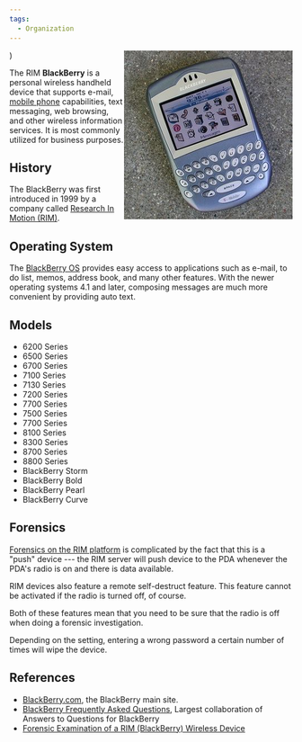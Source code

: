 ```yaml
---
tags:
  - Organization
---
```

<img src="../assets/images/300px-BlackBerry.jpg" title=Blackberry align="right">)

The RIM **BlackBerry** is a personal wireless handheld
device that supports e-mail, [mobile phone](mobile_phone.md)
capabilities, text messaging, web browsing, and other wireless
information services. It is most commonly utilized for business
purposes.

## History

The BlackBerry was first introduced in 1999 by a company called
[Research In Motion (RIM)](research_in_motion_limited.md).

## Operating System

The [BlackBerry OS](blackberry_os.md) provides easy access to
applications such as e-mail, to do list, memos, address book, and many
other features. With the newer operating systems 4.1 and later,
composing messages are much more convenient by providing auto text.

## Models

- 6200 Series
- 6500 Series
- 6700 Series
- 7100 Series
- 7130 Series
- 7200 Series
- 7700 Series
- 7500 Series
- 7700 Series
- 8100 Series
- 8300 Series
- 8700 Series
- 8800 Series
- BlackBerry Storm
- BlackBerry Bold
- BlackBerry Pearl
- BlackBerry Curve

## Forensics

[Forensics on the RIM platform](blackberry_forensics.md) is
complicated by the fact that this is a "push" device --- the RIM server
will push device to the PDA whenever the PDA's radio
is on and there is data available.

RIM devices also feature a remote self-destruct feature. This feature
cannot be activated if the radio is turned off, of course.

Both of these features mean that you need to be sure that the radio is
off when doing a forensic investigation.

Depending on the setting, entering a wrong password a certain number of
times will wipe the device.

## References

- [BlackBerry.com](https://www.blackberry.com/us/en), the BlackBerry main site.
- [BlackBerry Frequently Asked Questions](http://www.blackberryfaq.com),
  Largest collaboration of Answers to Questions for BlackBerry
- [Forensic Examination of a RIM (BlackBerry) Wireless Device](https://www.yumpu.com/en/document/view/8792468/forensic-examination-of-a-rim-blackberry-wireless-device)
